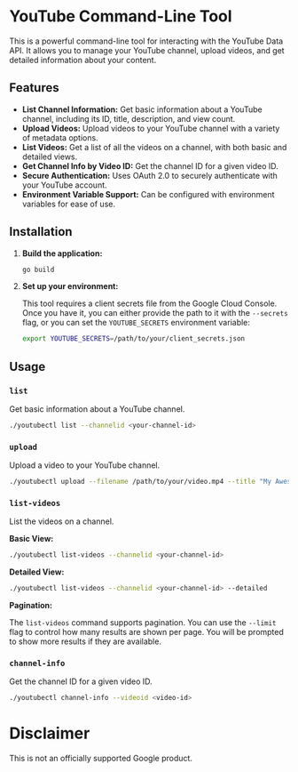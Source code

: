 # YouTube Command-Line Tool

This is a powerful command-line tool for interacting with the YouTube Data API. It allows you to manage your YouTube channel, upload videos, and get detailed information about your content.

## Features

*   **List Channel Information:** Get basic information about a YouTube channel, including its ID, title, description, and view count.
*   **Upload Videos:** Upload videos to your YouTube channel with a variety of metadata options.
*   **List Videos:** Get a list of all the videos on a channel, with both basic and detailed views.
*   **Get Channel Info by Video ID:** Get the channel ID for a given video ID.
*   **Secure Authentication:** Uses OAuth 2.0 to securely authenticate with your YouTube account.
*   **Environment Variable Support:** Can be configured with environment variables for ease of use.

## Installation

1.  **Build the application:**

    ```bash
    go build
    ```

2.  **Set up your environment:**

    This tool requires a client secrets file from the Google Cloud Console. Once you have it, you can either provide the path to it with the `--secrets` flag, or you can set the `YOUTUBE_SECRETS` environment variable:

    ```bash
    export YOUTUBE_SECRETS=/path/to/your/client_secrets.json
    ```

## Usage

### `list`

Get basic information about a YouTube channel.

```bash
./youtubectl list --channelid <your-channel-id>
```

### `upload`

Upload a video to your YouTube channel.

```bash
./youtubectl upload --filename /path/to/your/video.mp4 --title "My Awesome Video" --description "This is a test video"
```

### `list-videos`

List the videos on a channel.

**Basic View:**

```bash
./youtubectl list-videos --channelid <your-channel-id>
```

**Detailed View:**

```bash
./youtubectl list-videos --channelid <your-channel-id> --detailed
```

**Pagination:**

The `list-videos` command supports pagination. You can use the `--limit` flag to control how many results are shown per page. You will be prompted to show more results if they are available.

### `channel-info`

Get the channel ID for a given video ID.

```bash
./youtubectl channel-info --videoid <video-id>
```

# Disclaimer

This is not an officially supported Google product.